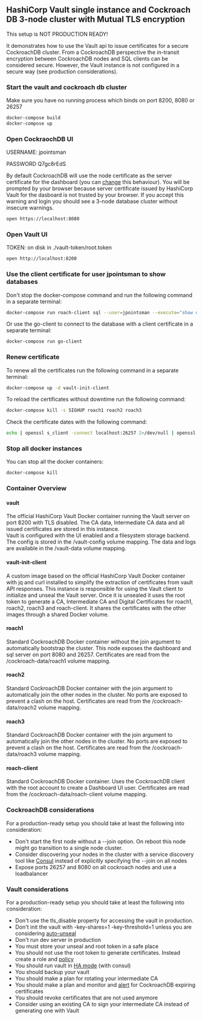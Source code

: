 ## HashiCorp Vault single instance and Cockroach DB 3-node cluster with Mutual TLS encryption

This setup is NOT PRODUCTION READY! 

It demonstrates how to use the Vault api to issue certificates for a secure CockroachDB cluster.
From a CockroachDB perspective the in-transit encryption between CockroachDB nodes and SQL clients can be considered secure. However, the Vault instance is not configured in a secure way (see production considerations).

### Start the vault and cockroach db cluster

Make sure you have no running process which binds on port 8200, 8080 or 26257

```bash
docker-compose build
docker-compose up
```

### Open CockraochDB UI

USERNAME: jpointsman 
 
PASSWORD Q7gc8rEdS

By default CockroachDB will use the node certificate as the server certificate for the dashboard (you can [change](https://www.cockroachlabs.com/docs/stable/create-security-certificates-custom-ca.html#accessing-the-admin-ui-for-a-secure-cluster) this behaviour). You will be prompted by your browser because server certificate issued by HashiCorp Vault for the dasboard is not trusted by your browser. If you accept this warning and login you should see a 3-node database cluster without insecure warnings.

```bash
open https://localhost:8080
```

### Open Vault UI

TOKEN: on disk in ./vault-token/root.token

```bash
open http://localhost:8200
```

### Use the client certificate for user jpointsman to show databases 

Don't stop the docker-compose command and run the following command in a separate terminal:

```bash
docker-compose run roach-client sql --user=jpointsman --execute="show databases;"
```

Or use the go-client to connect to the database with a client certificate in a separate terminal:

```bash
docker-compose run go-client
```

### Renew certificate

To renew all the certificates run the following command in a separate terminal:

```bash
docker-compose up -d vault-init-client
```

To reload the certificates without downtime run the following command:

```bash
docker-compose kill -s SIGHUP roach1 roach2 roach3
```

Check the certificate dates with the following command:

```bash
echo | openssl s_client -connect localhost:26257 2>/dev/null | openssl x509 -noout -dates
```

### Stop all docker instances

You can stop all the docker containers:

```bash
docker-compose kill
````

### Container Overview

#### vault

The official HashiCorp Vault Docker container running the Vault server on port 8200 with TLS disabled. The CA data, Intermediate CA data and all issued certificates are stored in this instance.  
Vault is configured with the UI enabled and a filesystem storage backend. The config is stored in the /vault-config volume mapping. 
The data and logs are available in the /vault-data volume mapping.

#### vault-init-client

A custom image based on the official HashiCorp Vault Docker container with jq and curl installed to simplify the extraction of certificates from vault API responses. This instance is responsible for using the Vault client to initialize and unseal the Vault server. Once it is unsealed it uses the root token to generate a CA, Intermediate CA and Digital Certificates for roach1, roach2, roach3 and roach-client. It shares the certificates with the other images through a shared Docker volume.

#### roach1

Standard CockroachDB Docker container without the join argument to automatically bootstrap the cluster. This node exposes the dashboard and sql server on port 8080 and 26257. Certificates are read from the /cockroach-data/roach1 volume mapping.

#### roach2

Standard CockroachDB Docker container with the join argument to automatically join the other nodes in the cluster. No ports are exposed to prevent a clash on the host. Certificates are read from the /cockroach-data/roach2 volume mapping.

#### roach3

Standard CockroachDB Docker container with the join argument to automatically join the other nodes in the cluster. No ports are exposed to prevent a clash on the host. Certificates are read from the /cockroach-data/roach3 volume mapping.

#### roach-client

Standard CockroachDB Docker container. Uses the CockroachDB client with the root account to create a Dashboard UI user. Certificates are read from the /cockroach-data/roach-client volume mapping.


### CockroachDB considerations
For a production-ready setup you should take at least the following into consideration:

- Don't start the first node without a --join option. On reboot this node might go transition to a single node cluster.
- Consider discovering your nodes in the cluster with a service discovery tool like [Consul](https://github.com/hashicorp/consul-template) instead of explicitly specifying the --join on all nodes  
- Expose ports 26257 and 8080 on all cockroach nodes and use a loadbalancer 

### Vault considerations
For a production-ready setup you should take at least the following into consideration:

- Don't use the tls_disable property for accessing the vault in production.
- Don't init the vault with -key-shares=1 -key-threshold=1 unless you are considering [auto-unseal](https://learn.hashicorp.com/vault/operations/ops-autounseal-aws-kms)
- Don't run dev server in production
- You must store your unseal and root token in a safe place
- You should not use the root token to generate certificates. Instead create a role and [policy](https://www.vaultproject.io/docs/concepts/policies.html)
- You should run vault in [HA mode](https://learn.hashicorp.com/vault/operations/ops-vault-ha-consul) (with consul)
- You should backup your vault
- You should make a plan for rotating your intermediate CA
- You should make a plan and monitor and [alert](https://github.com/cockroachdb/cockroach/blob/ca8fa726de54a0feea9f33ad000e883a4168ef39/monitoring/rules/alerts.rules.yml#L91) for CockroachDB expiring certificates
- You should revoke certificates that are not used anymore
- Consider using an existing CA to sign your intermediate CA instead of generating one with Vault